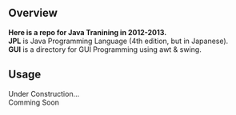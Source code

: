 
Overview
--------
**Here is a repo for Java Tranining in 2012-2013.**  
**JPL** is Java Programming Language (4th edition, but in Japanese).  
**GUI** is a directory for GUI Programming using awt & swing.  

Usage
-----
Under Construction...  
Comming Soon  